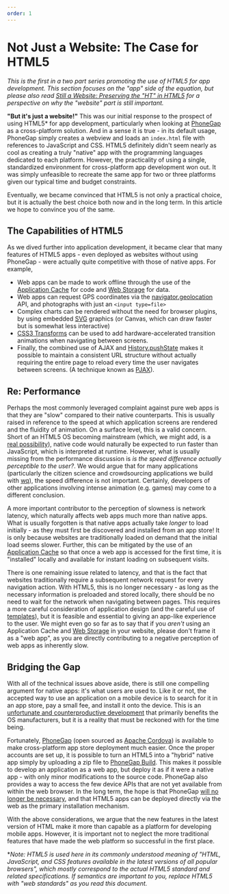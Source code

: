 ```yaml
---
order: 1
---
```


Not Just a Website: The Case for HTML5
======================================

*This is the first in a two part series promoting the use of HTML5 for app development.  This section focuses on the "app" side of the equation, but please also read [Still a Website: Preserving the "HT" in HTML5] for a perspective on why the "website" part is still important.*

**"But it's just a website!"**  This was our initial response to the prospect of using HTML5* for app development, particularly when looking at [PhoneGap] as a cross-platform solution.  And in a sense it is true - in its default usage, PhoneGap simply creates a webview and loads an `index.html` file with references to JavaScript and CSS.  HTML5 definitely didn't seem nearly as cool as creating a truly "native" app with the programming languages dedicated to each platform.  However, the practicality of using a single, standardized environment for cross-platform app development won out.  It was simply unfeasible to recreate the same app for two or three platforms given our typical time and budget constraints.

Eventually, we became convinced that HTML5 is not only a practical choice, but it is actually the best choice both now and in the long term.  In this article we hope to convince you of the same.

## The Capabilities of HTML5

As we dived further into application development, it became clear that many features of HTML5 apps - even deployed as websites without using PhoneGap - were actually quite competitive with those of native apps.  For example,

 * Web apps can be made to work offline through the use of the [Application Cache] for code and [Web Storage] for data.
 * Web apps can request GPS coordinates via the [navigator.geolocation] API, and photographs with just an `<input type=file>`
 * Complex charts can be rendered without the need for browser plugins, by using embedded [SVG] graphics (or Canvas, which can draw faster but is somewhat less interactive)
 * [CSS3 Transforms] can be used to add hardware-accelerated transition animations when navigating between screens.
 * Finally, the combined use of AJAX and [History.pushState] makes it possible to maintain a consistent URL structure without actually requiring the entire page to reload every time the user navigates between screens.  (A technique known as [PJAX]).


## Re: Performance

Perhaps the most commonly leveraged complaint against pure web apps is that they are "slow" compared to their native counterparts.  This is usually raised in reference to the speed at which application screens are rendered and the fluidity of animation.  On a surface level, this is a valid concern.  Short of an HTML5 OS becoming mainstream (which, we might add, is a [real possibility]), native code would naturally be expected to run faster than JavaScript, which is interpreted at runtime.  However, what is usually missing from the performance discussion is *is the speed difference actually perceptible to the user?*.  We would argue that for many applications (particularly the citizen science and crowdsourcing applications we build with [wq]), the speed difference is not important.  Certainly, developers of other applications involving intense animation (e.g. games) may come to a different conclusion.

A more important contributor to the perception of slowness is network latency, which naturally affects web apps much more than native apps.  What is usually forgotten is that native apps actually take *longer* to load initially - as they must first be discovered and installed from an app store!  It is only because websites are traditionally loaded on demand that the initial load seems slower.  Further, this can be mitigated by the use of an [Application Cache] so that once a web app is accessed for the first time, it is "installed" locally and available for instant loading on subsequent visits.

There is one remaining issue related to latency, and that is the fact that websites traditionally require a subsequent network request for every navigation action.  With HTML5, this is no longer necessary - as long as the necessary information is preloaded and stored locally, there should be no need to wait for the network when navigating between pages.  This requires a more careful consideration of application design (and the careful use of [templates]), but it is feasible and essential to giving an app-like experience to the user.  We might even go so far as to say that if you *aren't* using an Application Cache and [Web Storage] in your website, please don't frame it as a "web app", as you are directly contributing to a negative perception of web apps as inherently slow.

## Bridging the Gap

With all of the technical issues above aside, there is still one compelling argument for native apps: it's what users are used to.  Like it or not, the accepted way to use an application on a mobile device is to search for it in an app store, pay a small fee, and install it onto the device.  This is an [unfortunate and counterproductive development](http://blog.codinghorror.com/app-pocalypse-now/) that primarily benefits the OS manufacturers, but it is a reality that must be reckoned with for the time being.

Fortunately, [PhoneGap] (open sourced as [Apache Cordova]) is available to make cross-platform app store deployment much easier.  Once the proper accounts are set up, it is possible to turn an HTML5 into a "hybrid" native app simply by uploading a zip file to [PhoneGap Build].  This makes it possible to develop an application as a web app, but deploy it as if it were a native app - with only minor modifications to the source code.  PhoneGap also provides a way to access the few device APIs that are not yet available from within the web browser.  In the long term, the hope is that PhoneGap [will no longer be necessary], and that HTML5 apps can be deployed directly via the web as the primary installation mechanism.

With the above considerations, we argue that the new features in the latest version of HTML make it more than capable as a platform for developing mobile apps.  However, it is important not to neglect the more traditional features that have made the web platform so successful in the first place.

*_Note: HTML5 is used here in its commonly understood meaning of "HTML, JavaScript, and CSS features available in the latest versions of all popular browsers", which mostly correspond to the actual HTML5 standard and related specifications.  If semantics are important to you, replace HTML5 with "web standards" as you read this document._

[Still a Website: Preserving the "HT" in HTML5]: https://wq.io/docs/website
[PhoneGap]: http://phonegap.com
[Application Cache]: http://www.whatwg.org/specs/web-apps/current-work/multipage/offline.html
[Web Storage]: http://www.w3.org/TR/webstorage/
[navigator.geolocation]: http://www.w3.org/TR/geolocation-API/
[SVG]: http://www.w3.org/Graphics/SVG/
[CSS3 Transforms]: http://www.w3.org/TR/css-transforms-1/
[History.pushState]: http://www.whatwg.org/specs/web-apps/current-work/multipage/history.html
[PJAX]: https://github.com/defunkt/jquery-pjax
[real possibility]: http://www.mozilla.org/en-US/firefox/os/
[wq]: https://wq.io/
[templates]: https://wq.io/docs/templates
[Apache Cordova]: http://cordova.io
[PhoneGap Build]: http://build.phonegap.com
[will no longer be necessary]: http://phonegap.com/2012/05/09/phonegap-beliefs-goals-and-philosophy/
